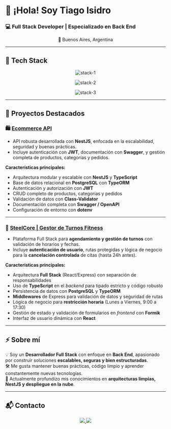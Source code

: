 # 👋 ¡Hola! Soy Tiago Isidro

### 💻 Full Stack Developer | Especializado en Back End

<p align="center">
  📍 Buenos Aires, Argentina
</p>

---

## 🚀 Tech Stack

<p align="center">
  <img src="https://skillicons.dev/icons?i=js,ts,html,css,nodejs,nestjs,react,postgresql,openapi&perline=8" alt="stack-1"/>
</p>
<p align="center">
  <img src="https://skillicons.dev/icons?i=vite,jest,mongodb,express,git,github,npm&perline=8" alt="stack-2"/>
</p>
<p align="center">
  <img src="https://skillicons.dev/icons?i=tailwindcss,postman,vercel,astro,figma&perline=8" alt="stack-3"/>
</p>


---

## 🎯 Proyectos Destacados

### 🛍️ [Ecommerce API](https://github.com/tiagoisi/ecommerce-tiagoisi)
* API robusta desarrollada con **NestJS**, enfocada en la escalabilidad, seguridad y buenas prácticas.  
* Incluye autenticación con **JWT**, documentación con **Swagger**, y gestión completa de productos, categorías y pedidos.

**Características principales:**
- Arquitectura modular y escalable con **NestJS** y **TypeScript**
- Base de datos relacional en **PostgreSQL** con **TypeORM**
- Autenticación y autorización con **JWT**
- CRUD completo de productos, categorías y pedidos
- Validación de datos con **Class-Validator**
- Documentación completa con **Swagger / OpenAPI**
- Configuración de entorno con **dotenv**

---

### 🧬 [SteelCore | Gestor de Turnos Fitness](https://github.com/tiagoisi/gestor-turnos)
* Plataforma Full Stack para **agendamiento y gestión de turnos** con validación de horarios y fechas.  
* Incluye **autenticación de usuario**, rutas protegidas y lógica de negocio para la **cancelación controlada** de citas (hasta 24h antes).

**Características principales:**
- Arquitectura **Full Stack** (React/Express) con separación de responsabilidades
- Uso de **TypeScript** en el *backend* para tipado estricto y código robusto
- Persistencia de datos con **PostgreSQL** y **TypeORM**
- **Middlewares** de Express para validación de datos y seguridad de rutas
- Lógica de negocio para **restricción horaria** (Lunes a Viernes, 9:00 a 17:30)
- Gestión de estado y validación de formularios en *frontend* con **Formik**
- Interfaz de usuario dinámica con **React**

---

## ⚡ Sobre mí

💡 Soy un **Desarrollador Full Stack** con enfoque en **Back End**, apasionado por construir soluciones **escalables, seguras y bien estructuradas**.  
🛠️ Me gusta mantener buenas prácticas, código limpio y aprender constantemente nuevas tecnologías.  
🧩 Actualmente profundizo mis conocimientos en **arquitecturas limpias, NestJS y despliegue en la nube**.

---

## 📬 Contacto

<p align="center">
  <a href="https://www.linkedin.com/in/tiago-isidro/">
    <img src="https://img.shields.io/badge/LinkedIn-0A66C2?style=for-the-badge&logo=linkedin&logoColor=white"/>
  </a>
  <a href="mailto:tiagoisidromadoery123@gmail.com">
    <img src="https://img.shields.io/badge/Gmail-D14836?style=for-the-badge&logo=gmail&logoColor=white"/>
  </a>
</p>
